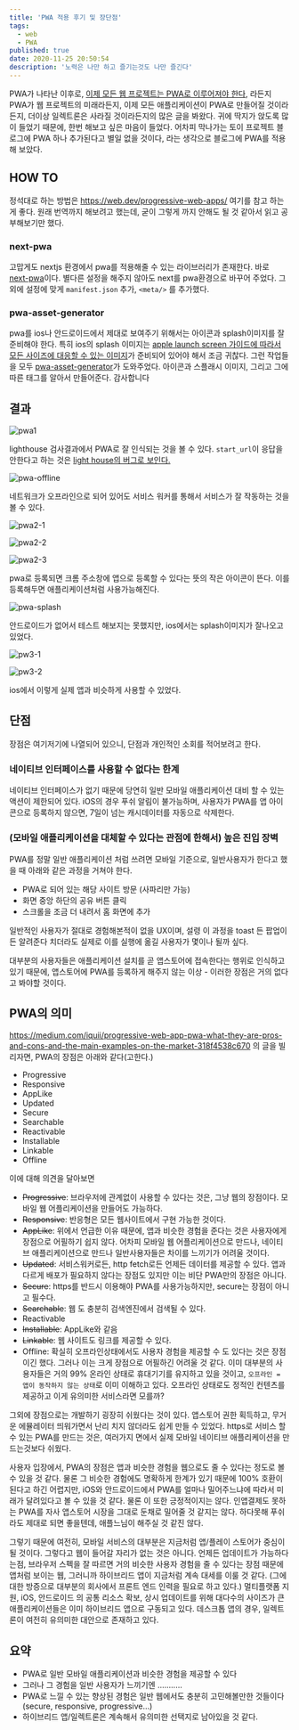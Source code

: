 ```yaml
---
title: 'PWA 적용 후기 및 장단점'
tags:
  - web
  - PWA
published: true
date: 2020-11-25 20:50:54
description: '노력은 나만 하고 즐기는것도 나만 즐긴다'
---
```


PWA가 나타난 이후로, [이제 모든 웹 프로젝트는 PWA로 이루어져야 한다](https://alistapart.com/article/yes-that-web-project-should-be-a-pwa/), 라든지 PWA가 웹 프로젝트의 미래라든지, 이제 모든 애플리케이션이 PWA로 만들어질 것이라든지, 더이상 일렉트론은 사라질 것이라든지의 많은 글을 봐왔다. 귀에 딱지가 앉도록 많이 들었기 때문에, 한번 해보고 싶은 마음이 들었다. 어차피 막나가는 토이 프로젝트 블로그에 PWA 하나 추가된다고 별일 없을 것이다, 라는 생각으로 블로그에 PWA를 적용해 보았다.

## HOW TO

정석대로 하는 방법은 https://web.dev/progressive-web-apps/ 여기를 참고 하는게 좋다. 원래 번역까지 해보려고 했는데, 굳이 그렇게 까지 안해도 될 것 같아서 읽고 공부해보기만 했다.

### next-pwa

고맙게도 nextjs 환경에서 pwa를 적용해줄 수 있는 라이브러리가 존재한다. 바로 [next-pwa](https://github.com/shadowwalker/next-pwa)이다. 별다른 설정을 해주지 않아도 next를 pwa환경으로 바꾸어 주었다. 그외에 설정에 맞게 `manifest.json` 추가, `<meta/>` 를 추가했다.

### pwa-asset-generator

pwa를 ios나 안드로이드에서 제대로 보여주기 위해서는 아이콘과 splash이미지를 잘 준비해야 한다. 특히 ios의 splash 이미지는 [apple launch screen 가이드에 따라서 모든 사이즈에 대응할 수 있는 이미지](https://developer.apple.com/design/human-interface-guidelines/ios/visual-design/adaptivity-and-layout/#device-screen-sizes-and-orientations)가 준비되어 있어야 해서 조금 귀찮다. 그런 작업들을 모두 [pwa-asset-generator](https://github.com/onderceylan/pwa-asset-generator)가 도와주었다. 아이콘과 스플래시 이미지, 그리고 그에 따른 태그를 알아서 만들어준다. 감사합니다

## 결과

![pwa1](./images/pwa1.png)

lighthouse 검사결과에서 PWA로 잘 인식되는 것을 볼 수 있다. `start_url`이 응답을 안한다고 하는 것은 [light house의 버그로 보인다.](https://github.com/shadowwalker/next-pwa/issues/107)

![pwa-offline](./images/pwa-offline.png)

네트워크가 오프라인으로 되어 있어도 서비스 워커를 통해서 서비스가 잘 작동하는 것을 볼 수 있다.

![pwa2-1](./images/pwa2-1.png)

![pwa2-2](./images/pwa2-2.png)

![pwa2-3](./images/pwa2-3.png)

pwa로 등록되면 크롬 주소창에 앱으로 등록할 수 있다는 뜻의 작은 아이콘이 뜬다. 이를 등록해두면 애플리케이션처럼 사용가능해진다.

![pwa-splash](./images/pwa-splash.png)

안드로이드가 없어서 테스트 해보지는 못했지만, ios에서는 splash이미지가 잘나오고 있었다.

![pw3-1](./images/pwa3-1.png)

![pw3-2](./images/pwa3-2.png)

ios에서 이렇게 실제 앱과 비슷하게 사용할 수 있었다.

## 단점

장점은 여기저기에 나열되어 있으니, 단점과 개인적인 소회를 적어보려고 한다.

### 네이티브 인터페이스를 사용할 수 없다는 한계

네이티브 인터페이스가 없기 때문에 당연히 일반 모바일 애플리케이션 대비 할 수 있는 액션이 제한되어 있다. iOS의 경우 푸쉬 알림이 불가능하며, 사용자가 PWA를 앱 아이콘으로 등록하지 않으면, 7일이 넘는 캐시데이터를 자동으로 삭제한다.

### (모바일 애플리케이션을 대체할 수 있다는 관점에 한해서) 높은 진입 장벽

PWA를 정말 일반 애플리케이션 처럼 쓰려면 모바일 기준으로, 일반사용자가 한다고 했을 때 아래와 같은 과정을 거쳐야 한다.

- PWA로 되어 있는 해당 사이트 방문 (사파리만 가능)
- 화면 중앙 하단의 공유 버튼 클릭
- 스크롤을 조금 더 내려서 홈 화면에 추가

일반적인 사용자가 절대로 경험해본적이 없을 UX이며, 설령 이 과정을 toast 든 팝업이든 알려준다 치더라도 실제로 이를 실행에 옮길 사용자가 몇이나 될까 싶다.

대부분의 사용자들은 애플리케이션 설치를 곧 앱스토어에 접속한다는 행위로 인식하고 있기 때문에, 앱스토어에 PWA를 등록하게 해주지 않는 이상 - 이러한 장점은 거의 없다고 봐야할 것이다.

## PWA의 의미

https://medium.com/iquii/progressive-web-app-pwa-what-they-are-pros-and-cons-and-the-main-examples-on-the-market-318f4538c670 의 글을 빌리자면, PWA의 장점은 아래와 같다(고한다.)

- Progressive
- Responsive
- AppLike
- Updated
- Secure
- Searchable
- Reactivable
- Installable
- Linkable
- Offline

이에 대해 의견을 달아보면

- ~~Progressive~~: 브라우저에 관계없이 사용할 수 있다는 것은, 그냥 웹의 장점이다. 모바일 웹 어플리케이션을 만들어도 가능하다.
- ~~Responsive~~: 반응형은 모든 웹사이트에서 구현 가능한 것이다.
- ~~AppLike~~: 위에서 언급한 이유 때문에, 앱과 비슷한 경험을 준다는 것은 사용자에게 장점으로 어필하기 쉽지 않다. 어차피 모바일 웹 어플리케이션으로 만드나, 네이티브 애플리케이션으로 만드나 일반사용자들은 차이를 느끼기가 어려울 것이다.
- ~~Updated~~: 서비스워커로든, http fetch로든 언제든 데이터를 제공할 수 있다. 앱과 다르게 배포가 필요하지 않다는 장점도 있지만 이는 비단 PWA만의 장점은 아니다.
- ~~Secure~~: https를 반드시 이용해야 PWA를 사용가능하지만, secure는 장점이 아니고 필수다.
- ~~Searchable~~: 웹 도 충분히 검색엔진에서 검색될 수 있다.
- Reactivable
- ~~Installable~~: AppLike와 같음
- ~~Linkable~~: 웹 사이트도 링크를 제공할 수 있다.
- Offline: 확실히 오프라인상태에서도 사용자 경험을 제공할 수 도 있다는 것은 장점이긴 했다. 그러나 이는 크게 장점으로 어필하긴 어려울 것 같다. 이미 대부분의 사용자들은 거의 99% 온라인 상태로 휴대기기를 유지하고 있을 것이고, `오프라인 = 앱이 동작하지 않는 상태`로 이미 이해하고 있다. 오프라인 상태로도 정적인 컨텐츠를 제공하고 이게 유의미한 서비스라면 모를까?

그외에 장점으로는 개발하기 굉장히 쉬웠다는 것이 있다. 앱스토어 권한 획득하고, 무거운 에뮬레이터 띄워가면서 난리 치지 않더라도 쉽게 만들 수 있었다. https로 서비스 할 수 있는 PWA를 만드는 것은, 여러가지 면에서 실제 모바일 네이티브 애플리케이션을 만드는것보다 쉬웠다.

사용자 입장에서, PWA의 장점은 앱과 비슷한 경험을 웹으로도 줄 수 있다는 정도로 볼 수 있을 것 같다. 물론 그 비슷한 경험에도 명확하게 한계가 있기 때문에 100% 호환이 된다고 하긴 어렵지만, iOS와 안드로이드에서 PWA를 얼마나 밀어주느냐에 따라서 미래가 달려있다고 볼 수 있을 것 같다. 물론 이 또한 긍정적이지는 않다. 인앱결제도 못하는 PWA를 자사 앱스토어 시장을 그대로 둔채로 밀어줄 것 같지는 않다. 하다못해 푸쉬라도 제대로 되면 좋을텐데, 애플느님이 해주실 것 같진 않다.

그렇기 때문에 여전히, 모바일 서비스의 대부분은 지금처럼 앱/플레이 스토어가 중심이 될 것이다. 그렇다고 웹이 들어갈 자리가 없는 것은 아니다. 언제든 업데이트가 가능하다는점, 브라우저 스펙을 잘 따르면 거의 비슷한 사용자 경험을 줄 수 있다는 장점 때문에 앱처럼 보이는 웹, 그러니까 하이브리드 앱이 지금처럼 계속 대세를 이룰 것 같다. (그에 대한 방증으로 대부분의 회사에서 프론트 엔드 인력을 필요로 하고 있다.) 멀티플랫폼 지원, iOS, 안드로이드 의 공통 리소스 확보, 상시 업데이트를 위해 대다수의 사이즈가 큰 애플리케이션들은 이미 하이브리드 앱으로 구동되고 있다. 데스크톱 앱의 경우, 일렉트론이 여전히 유의미한 대안으로 존재하고 있다.

## 요약

- PWA로 일반 모바일 애플리케이션과 비슷한 경험을 제공할 수 있다
- 그러나 그 경험을 일반 사용자가 느끼기엔 ...........
- PWA로 느낄 수 있는 향상된 경험은 일반 웹에서도 충분히 고민해볼만한 것들이다 (secure, responsive, progressive...)
- 하이브리드 앱/일렉트론은 계속해서 유의미한 선택지로 남아있을 것 같다.
